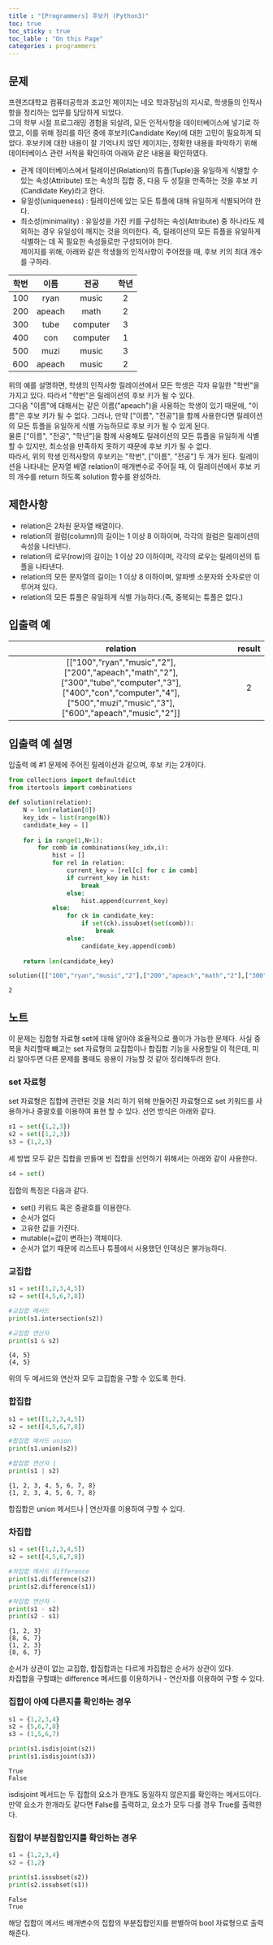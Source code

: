 ```yaml
---
title : "[Programmers] 후보키 (Python3)"
toc: true
toc_sticky : true
toc_lable : "On this Page"
categories : programmers
---
```


## 문제 
프렌즈대학교 컴퓨터공학과 조교인 제이지는 네오 학과장님의 지시로, 학생들의 인적사항을 정리하는 업무를 담당하게 되었다.     
그의 학부 시절 프로그래밍 경험을 되살려, 모든 인적사항을 데이터베이스에 넣기로 하였고, 이를 위해 정리를 하던 중에 후보키(Candidate Key)에 대한 고민이 필요하게 되었다.
후보키에 대한 내용이 잘 기억나지 않던 제이지는, 정확한 내용을 파악하기 위해 데이터베이스 관련 서적을 확인하여 아래와 같은 내용을 확인하였다.   

* 관계 데이터베이스에서 릴레이션(Relation)의 튜플(Tuple)을 유일하게 식별할 수 있는 속성(Attribute) 또는 속성의 집합 중, 다음 두 성질을 만족하는 것을 후보 키(Candidate Key)라고 한다.   
 * 유일성(uniqueness) : 릴레이션에 있는 모든 튜플에 대해 유일하게 식별되어야 한다.
 * 최소성(minimality) : 유일성을 가진 키를 구성하는 속성(Attribute) 중 하나라도 제외하는 경우 유일성이 깨지는 것을 의미한다. 즉, 릴레이션의 모든 튜플을 유일하게 식별하는 데 꼭 필요한 속성들로만 구성되어야 한다.   
제이지를 위해, 아래와 같은 학생들의 인적사항이 주어졌을 때, 후보 키의 최대 개수를 구하라.   

|학번| 이름|전공|학년|
|:---:|:---:|:---:|:---:|
|100|ryan|music|2|
|200|apeach|math|2|
|300|tube|computer|3|
|400|con|computer|1|
|500|muzi|music|3|
|600|apeach|music|2|
 
위의 예를 설명하면, 학생의 인적사항 릴레이션에서 모든 학생은 각자 유일한 "학번"을 가지고 있다. 따라서 "학번"은 릴레이션의 후보 키가 될 수 있다.     
그다음 "이름"에 대해서는 같은 이름("apeach")을 사용하는 학생이 있기 때문에, "이름"은 후보 키가 될 수 없다. 그러나, 만약 ["이름", "전공"]을 함께 사용한다면 릴레이션의 모든 튜플을 유일하게 식별 가능하므로 후보 키가 될 수 있게 된다.   
물론 ["이름", "전공", "학년"]을 함께 사용해도 릴레이션의 모든 튜플을 유일하게 식별할 수 있지만, 최소성을 만족하지 못하기 때문에 후보 키가 될 수 없다.   
따라서, 위의 학생 인적사항의 후보키는 "학번", ["이름", "전공"] 두 개가 된다.
릴레이션을 나타내는 문자열 배열 relation이 매개변수로 주어질 때, 이 릴레이션에서 후보 키의 개수를 return 하도록 solution 함수를 완성하라.   
## 제한사항
* relation은 2차원 문자열 배열이다.    
* relation의 컬럼(column)의 길이는 1 이상 8 이하이며, 각각의 컬럼은 릴레이션의 속성을 나타낸다.
* relation의 로우(row)의 길이는 1 이상 20 이하이며, 각각의 로우는 릴레이션의 튜플을 나타낸다.
* relation의 모든 문자열의 길이는 1 이상 8 이하이며, 알파벳 소문자와 숫자로만 이루어져 있다.
* relation의 모든 튜플은 유일하게 식별 가능하다.(즉, 중복되는 튜플은 없다.)

## 입출력 예
|relation|	result|
|:---:|:---:|
|[["100","ryan","music","2"],["200","apeach","math","2"],["300","tube","computer","3"],["400","con","computer","4"],["500","muzi","music","3"],["600","apeach","music","2"]]|	2|

## 입출력 예 설명
입출력 예 #1
문제에 주어진 릴레이션과 같으며, 후보 키는 2개이다.


```python
from collections import defaultdict
from itertools import combinations

def solution(relation):
    N = len(relation[0])
    key_idx = list(range(N))
    candidate_key = []
    
    for i in range(1,N+1):
        for comb in combinations(key_idx,i):
            hist = []
            for rel in relation:
                current_key = [rel[c] for c in comb]
                if current_key in hist:
                    break
                else:
                    hist.append(current_key)
            else:
                for ck in candidate_key:
                    if set(ck).issubset(set(comb)):
                        break
                else:
                    candidate_key.append(comb)
       
    return len(candidate_key) 
```


```python
solution([["100","ryan","music","2"],["200","apeach","math","2"],["300","tube","computer","3"],["400","con","computer","4"],["500","muzi","music","3"],["600","apeach","music","2"]])
```




    2



## 노트
이 문제는 집합형 자료형 set에 대해 알아야 효율적으로 풀이가 가능한 문제다. 사실 중복을 처리할때 뺴고는 set 자료형의 교집합이나 합집합 기능을 사용할일 이 적은데, 미리 알아두면 다른 문제를 풀때도 응용이 가능할 것 같아 정리해두려 한다.

### set 자료형 
set 자료형은 집합에 관련된 것을 처리 하기 위해 만들어진 자료형으로 set 키워드를 사용하거나 중괄호를 이용하여 표현 할 수 있다. 선언 방식은 아래와 같다.


```python
s1 = set({1,2,3})
s2 = set([1,2,3])
s3 = {1,2,3}
```

세 방법 모두 같은 집합을 만들며 빈 집합을 선언하기 위해서는 아래와 같이 사용한다.


```python
s4 = set()
```

집합의 특징은 다음과 같다.
* set() 키워드 혹은 중괄호를 이용한다.
* 순서가 없다
* 고유한 값을 가진다.
* mutable(=값이 변하는) 객체이다.
* 순서가 없기 때문에 리스트나 튜플에서 사용했던 인덱싱은 불가능하다.

### 교집합


```python
s1 = set([1,2,3,4,5])
s2 = set([4,5,6,7,8])

#교집합 메서드
print(s1.intersection(s2))

#교집합 연산자
print(s1 & s2)
```

    {4, 5}
    {4, 5}


위의 두 메서드와 연산자 모두 교집합을 구할 수 있도록 한다.

### 합집합


```python
s1 = set([1,2,3,4,5])
s2 = set([4,5,6,7,8])

#합집합 메서드 union
print(s1.union(s2))

#합집합 연산자 |
print(s1 | s2)
```

    {1, 2, 3, 4, 5, 6, 7, 8}
    {1, 2, 3, 4, 5, 6, 7, 8}


합집합은 union 메서드나 | 연산자를 이용하여 구할 수 있다.

### 차집합


```python
s1 = set([1,2,3,4,5])
s2 = set([4,5,6,7,8])

#차집합 메서드 difference
print(s1.difference(s2))
print(s2.difference(s1))

#차집합 연산자 -
print(s1 - s2)
print(s2 - s1)

```

    {1, 2, 3}
    {8, 6, 7}
    {1, 2, 3}
    {8, 6, 7}


순서가 상관이 없는 교집합, 합집합과는 다르게 차집합은 순서가 상관이 있다.   
차집합을 구할떄는 difference 메서드를 이용하거나 - 연산자를 이용하여 구할 수 있다.

### 집합이 아예 다른지를 확인하는 경우


```python
s1 = {1,2,3,4}
s2 = {5,6,7,8}
s3 = (1,5,6,7)

print(s1.isdisjoint(s2))
print(s1.isdisjoint(s3))
```

    True
    False


isdisjoint 메서드는 두 집합의 요소가 한개도 동일하지 않은지를 확인하는 메서드이다. 만약 요소가 한개라도 같다면 False를 출력하고, 요소가 모두 다를 경우 True를 출력한다.

### 집합이 부분집합인지를 확인하는 경우


```python
s1 = {1,2,3,4}
s2 = {1,2}

print(s1.issubset(s2))
print(s2.issubset(s1))

```

    False
    True


해당 집합이 메서드 배개변수의 집합의 부분집합인지를 판별하여 bool 자료형으로 출력해준다.
